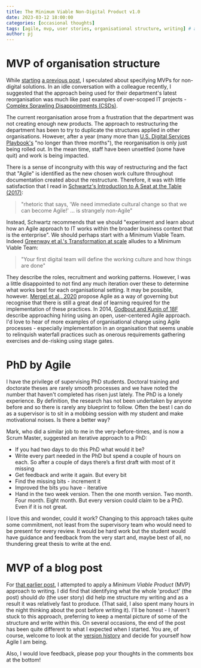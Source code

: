 ```yaml
---
title: The Minimum Viable Non-Digital Product v1.0
date: 2023-03-12 18:00:00 
categories: [occasional thoughts]
tags: [agile, mvp, user stories, organisational structure, writing] # always lowercase
author: pj
---
```

# MVP of organisation structure
While [starting](../IIPP0011-Assignment1-v1/) [a previous post](../IIPP0011-Assignment1-v4/), I speculated about specifying MVPs for non-digital solutions. In an idle conversation with a colleague recently, I suggested that the approach being used for their department's latest reorganisation was much like past examples of over-scoped IT projects - [Complex Sprawling Disappointments (CSDs)](../IIPP0011-Assignment1-v4/). 

The current reorganisation arose from a frustration that the department was not creating enough new products. The approach to restructuring the department has been to try to duplicate the structures applied in other organisations. However, after a year (many more than [U.S. Digital Services Playbook's](https://playbook.cio.gov/) "no longer than three months"), the reorganisation is only just being rolled out. In the mean time, staff have been unsettled (some have quit) and work is being impacted.

There is a sense of incongruity with this way of restructuring and the fact that "Agile" is identified as the new chosen work culture throughout documentation created about the restructure. Therefore, it was with little satisfaction that I read in [Schwartz's Introduction to A Seat at the Table (2017)](https://itrevolution.com/product/a-seat-at-the-table/):

> "rhetoric that says, 'We need immediate cultural change so that we can become Agile!' ... is strangely non-Agile"

Instead, Schwartz recommends that we should "experiment and learn about how an Agile approach to IT works within the broader business context that is the enterprise". We should perhaps start with a Minimum Viable Team. Indeed [Greenway et al.'s Transformation at scale](https://www.andrewgreenway.com/book) alludes to a Minimum Viable Team: 

> "Your first digital team will define the working culture and how things are done"

They describe the roles, recruitment and working patterns. However, I was a little disappointed to not find any much iteration over these to determine what works best for each organisational setting. It may be possible, however. [Mergel et al., 2020](https://onlinelibrary.wiley.com/doi/10.1111/puar.13202) propose Agile as a way of governing but recognise that there is still a great deal of learning required for the implementation of these practices. In 2014, [Godbout and Kunin of 18F](https://18f.gsa.gov/2014/05/14/hacking-bureaucracy-improving-hiring-and-software/) describe approaching hiring using an open, user-centered Agile approach. I'd love to hear of more examples of organisational change using Agile processes - especially implementation in an organisation that seems unable to relinquish waterfall practices such as onerous requirements gathering exercises and de-risking using stage gates.

# PhD by Agile

I have the privilege of supervising PhD students. Doctoral training and doctorate theses are rarely smooth processes and we have noted the number that haven't completed has risen just lately. The PhD is a lonely experience. By definition, the research has not been undertaken by anyone before and so there is rarely any blueprint to follow. Often the best I can do as a supervisor is to sit in a mobbing session with my student and make motivational noises. Is there a better way?

Mark, who did a similar job to me in the very-before-times, and is now a Scrum Master, suggested an iterative approach to a PhD:
* If you had two days to do this PhD what would it be?
* Write every part needed in the PhD but spend a couple of hours on each. So after a couple of days there’s a first draft with most of it missing
* Get feedback and write it again. But every bit
* Find the missing bits - increment it
* Improved the bits you have - iterative
* Hand in the two week version. Then the one month version. Two month. Four month. Eight month. But every version could claim to be a PhD. Even if it is not great.

I love this and wonder, could it work? Changing to this approach takes quite some commitment, not least from the supervisory team who would need to be present for every review. It would be hard work but the student would have guidance and feedback from the very start and, maybe best of all, no thundering great thesis to write at the end. 

# MVP of a blog post

For [that earlier post](../IIPP0011-Assignment1-v4/), I attempted to apply a _Minimum Viable Product_ (MVP) approach to writing. I did find that identifying what the whole 'product' (the post) should _do_ (the user story) did help me structure my writing and as a result it was relatively fast to produce. (That said, I also spent many hours in the night thinking about the post before writing it). I'll be honest - I haven't stuck to this approach, preferring to keep a mental picture of some of the structure and write within this. On several occasions, the end of the post has been quite different to what I expected when I started. You are, of course, welcome to look at the [version history](https://github.com/PenguinJunk/PenguinJunk.github.io) and decide for yourself how Agile I am being.

Also, I would love feedback, please pop your thoughts in the comments box at the bottom!